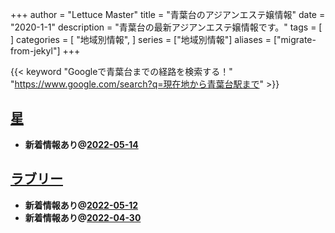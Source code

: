 +++
author = "Lettuce Master"
title = "青葉台のアジアンエステ嬢情報"
date = "2020-1-1"
description = "青葉台の最新アジアンエステ嬢情報です。"
tags = [
]
categories = [
    "地域別情報",
]
series = ["地域別情報"]
aliases = ["migrate-from-jekyl"]
+++

{{< keyword "Googleで青葉台までの経路を検索する！" "https://www.google.com/search?q=現在地から青葉台駅まで" >}}

## [星](http://www.hoshi-aroma.xyz/)


- **新着情報あり@[2022-05-14](/post/2022-05-14)**
## [ラブリー](http://www.olth8.xyz/)


- **新着情報あり@[2022-05-12](/post/2022-05-12)**
- **新着情報あり@[2022-04-30](/post/2022-04-30)**
